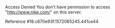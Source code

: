 Access Denied You don't have permission to access "http://www.nike.com/" on this server.

Reference #18.c670e93f.1572065245.441ce44